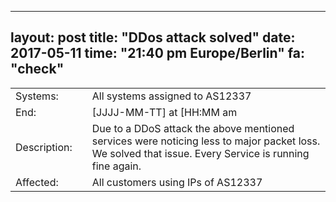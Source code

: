 
---
layout: post
title: "DDos attack solved"
date: 2017-05-11
time: "21:40 pm Europe/Berlin"
fa: "check"
---

|                    |   |                                                                      |
|--------------------|---|----------------------------------------------------------------------|
| Systems:           |   | All systems assigned to AS12337                                                               |
| End:               |   | [JJJJ-MM-TT] at [HH:MM am|pm] Europe/Berlin                          |
| Description:       |   | Due to a DDoS attack the above mentioned services were noticing less to major packet loss. We solved that issue. Every Service is running fine again. |
| Affected:          |   | All customers using IPs of AS12337                                                  |
